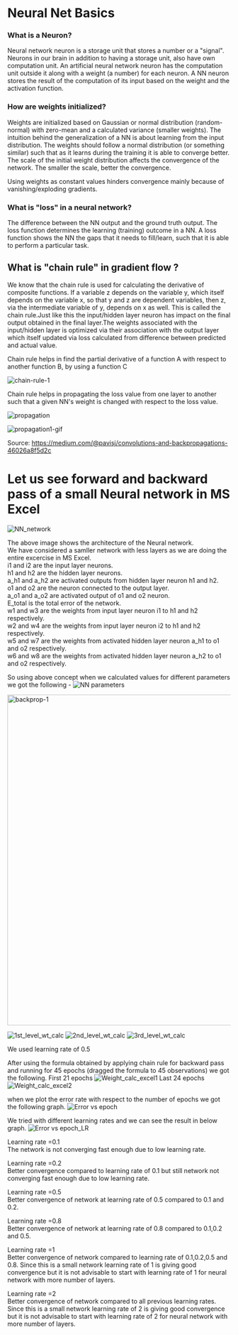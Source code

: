# Neural Net Basics

### What is a Neuron?
Neural network neuron is a storage unit that stores a number or a "signal". Neurons in our brain in addition to having a storage unit, also have own computation unit. An artificial neural network neuron has the computation unit outside it along with a weight (a number) for each neuron. A NN neuron stores the result of the computation of its input based on the weight and the activation function.

### How are weights initialized?
Weights are initialized based on Gaussian or normal distribution (random-normal) with zero-mean and a calculated variance (smaller weights). The intuition behind the generalization of a NN is about learning from the input distribution. The weights should follow a normal distribution (or something similar) such that as it learns during the training it is able to converge better. The scale of the initial weight distribution affects the convergence of the network. The smaller the scale, better the convergence.

Using weights as constant values hinders convergence mainly because of vanishing/exploding gradients.

### What is "loss" in a neural network?
The difference between the NN output and the ground truth output. The loss function determines the learning (training) outcome in a NN. A loss function shows the NN the gaps that it needs to fill/learn, such that it is able to perform a particular task.

## What is "chain rule" in gradient flow ?

We know that the chain rule is used for calculating the derivative of composite functions. If a variable z depends on the variable y, which itself depends on the variable x, so that y and z are dependent variables, then z, via the intermediate variable of y, depends on x as well. This is called the chain rule.Just like this the input/hidden layer neuron has impact on the final output obtained in the final layer.The weights associated with the input/hidden layer is optimized via their association with the output layer which itself updated via loss calculated from difference between predicted and actual value.


Chain rule helps in find the partial derivative of a function A with respect to another function B, by using a function C

![chain-rule-1](https://user-images.githubusercontent.com/39134120/126879921-1d80c7b9-354d-44d3-b9fc-87b94fba4b36.png)

Chain rule helps in propagating the loss value from one layer to another such that a given NN's weight is changed with respect to the loss value.

![propagation](https://user-images.githubusercontent.com/39134120/126880076-48e47336-22b9-4c55-9ee1-9373dbfa03fa.png)

![propagation1-gif](https://user-images.githubusercontent.com/39134120/126880092-834226c8-30b1-4484-a99a-8db186c11cd2.gif)

Source: https://medium.com/@pavisj/convolutions-and-backpropagations-46026a8f5d2c

# Let us see forward and backward pass of a small Neural network in MS Excel

![NN_network](https://user-images.githubusercontent.com/39134120/126893872-89ff9e62-b36d-4d38-9e52-c54602e5f909.JPG)


The above image shows the architecture of the Neural network.<br>
We have considered a samller network with less layers as we are doing the entire excercise in MS Excel.<br>
i1 and i2 are the input layer neurons.<br>
h1 and h2 are the hidden layer neurons.<br>
a_h1 and a_h2 are activated outputs from hidden layer neuron h1 and h2.<br>
o1 and o2 are the neuron connected to the output layer.<br>
a_o1 and a_o2 are activated output of o1 and o2 neuron.<br>
E_total is the total error of the network.<br>
w1 and w3 are the weights from input layer neuron i1 to h1 and h2 respectively.<br>
w2 and w4 are the weights from input layer neuron i2 to h1 and h2 respectively.<br>
w5 and w7 are the weights from activated hidden layer neuron a_h1 to o1 and o2 respectively.<br>
w6 and w8 are the weights from activated hidden layer neuron a_h2 to o1 and o2 respectively.<br>

So using above concept when we calculated values for different parameters we got the following -
![NN parameters](https://user-images.githubusercontent.com/39134120/126879579-725ee132-39f2-4fd2-ba0c-db2dff80dba9.JPG)


<img width="745" alt="backprop-1" src="https://user-images.githubusercontent.com/39134120/126879428-83ffae65-f3f7-4ab7-ae9b-0644ee2f30a3.png">

![1st_level_wt_calc](https://user-images.githubusercontent.com/39134120/126893892-9948f9f9-d740-4ab1-8632-9de2a5baa64d.JPG)
![2nd_level_wt_calc](https://user-images.githubusercontent.com/39134120/126893897-dabf84bf-019a-4cfb-80fe-64bd1eef3d47.JPG)
![3rd_level_wt_calc](https://user-images.githubusercontent.com/39134120/127300038-b5407852-204c-460c-82a2-32a1f5ed9115.JPG)


We used learning rate of 0.5<br>


After using the formula obtained by applying chain rule for backward pass and running for 45 epochs (dragged the formula to 45 observations) we got the following.
First 21 epochs
![Weight_calc_excel1](https://user-images.githubusercontent.com/39134120/126894152-43714ee6-834a-4a3d-bbb8-1cb5cbbc6023.JPG)
Last 24 epochs
![Weight_calc_excel2](https://user-images.githubusercontent.com/39134120/126894159-4391784a-4bcb-4981-83d6-5b6dd295f333.JPG)


when we plot the error rate with respect to the number of epochs we got the following graph.
![Error vs epoch](https://user-images.githubusercontent.com/39134120/126896146-ca0d2f30-3eb9-4a28-9230-52f99b4c55cc.JPG)



We tried with different learning rates and we can see the result in below graph.
![Error vs epoch_LR](https://user-images.githubusercontent.com/39134120/126895570-a42772a9-3a3e-43ca-b0f8-3282c484b429.JPG)



Learning rate =0.1<br>
The network is not converging fast enough due to low learning rate.

Learning rate =0.2 <br>
Better convergence compared to learning rate of 0.1 but still network not converging fast enough due to low learning rate.

Learning rate =0.5<br>
Better convergence of network at learning rate of 0.5 compared to 0.1 and 0.2.

Learning rate =0.8<br>
Better convergence of network at learning rate of 0.8 compared to 0.1,0.2 and 0.5.

Learning rate =1<br>
Better convergence of network compared to learning rate of 0.1,0.2,0.5 and 0.8. Since this is a small network learning rate of 1 is giving 
good convergence but it is not advisable to start with learning rate of 1 for neural network with more number of layers.

Learning rate =2<br>
Better convergence of network compared to all previous learning rates. Since this is a small network learning rate of 2 is giving 
good convergence but it is not advisable to start with learning rate of 2 for neural network with more number of layers.











